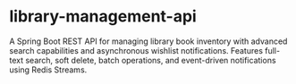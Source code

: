 # library-management-api
A Spring Boot REST API for managing library book inventory with advanced search capabilities and asynchronous wishlist notifications. Features full-text search, soft delete, batch operations, and event-driven notifications using Redis Streams.

